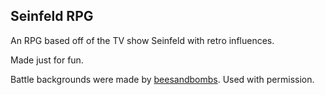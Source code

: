 ## Seinfeld RPG
An RPG based off of the TV show Seinfeld with retro influences.

Made just for fun.

Battle backgrounds were made by [beesandbombs](https://beesandbombs.tumblr.com/). Used with permission.
